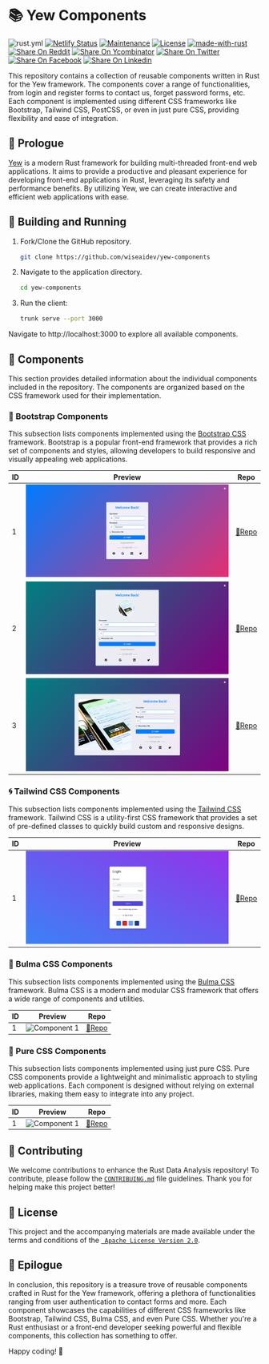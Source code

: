 # 📚 Yew Components

![rust.yml](https://img.shields.io/github/actions/workflow/status/wiseaidev/yew-components/rust.yml)
[![Netlify Status](https://api.netlify.com/api/v1/badges/288da3e5-6115-4140-97b0-7dd0510aa0ce/deploy-status)](https://app.netlify.com/sites/yew-components/deploys)
[![Maintenance](https://img.shields.io/badge/Maintained%3F-yes-green.svg)](https://github.com/wiseaidev)
[![License](https://img.shields.io/badge/License-Apache_2.0-blue.svg)](https://opensource.org/licenses/Apache-2.0)
[![made-with-rust](https://img.shields.io/badge/Made%20with-Rust-1f425f.svg?logo=rust&logoColor=white)](https://www.rust-lang.org/)
[![Share On Reddit](https://img.shields.io/badge/share%20on-reddit-red?style=flat-square&logo=reddit)](https://reddit.com/submit?url=https://github.com/wiseaidev/yew-components&amp;title=A%20Collection%20of%20Reusable%20Yew%20Framework%20Components.)
[![Share On Ycombinator](https://img.shields.io/badge/share%20on-hacker%20news-orange?style=flat-square&logo=ycombinator)](https://news.ycombinator.com/submitlink?u=https://github.com/wiseaidev/yew-components&amp;t=A%20Collection%20of%20Reusable%20Yew%20Framework%20Components.)
[![Share On Twitter](https://img.shields.io/badge/share%20on-twitter-03A9F4?style=flat-square&logo=twitter)](https://twitter.com/share?url=https://github.com/wiseaidev/yew-components&amp;text=A%20Collection%20of%20Reusable%20Yew%20Framework%20Components.)
[![Share On Facebook](https://img.shields.io/badge/share%20on-facebook-1976D2?style=flat-square&logo=facebook)](https://www.facebook.com/sharer/sharer.php?u=https://github.com/wiseaidev/yew-components)
[![Share On Linkedin](https://img.shields.io/badge/share%20on-linkedin-3949AB?style=flat-square&logo=linkedin)](https://www.linkedin.com/shareArticle?url=https://github.com/wiseaidev/yew-components&amp;title=A%20Collection%20of%20Reusable%20Yew%20Framework%20Components.)

This repository contains a collection of reusable components written in Rust for the Yew framework. The components cover a range of functionalities, from login and register forms to contact us, forget password forms, etc. Each component is implemented using different CSS frameworks like Bootstrap, Tailwind CSS, PostCSS, or even in just pure CSS, providing flexibility and ease of integration.

## 📖 Prologue

[Yew](yew.rs) is a modern Rust framework for building multi-threaded front-end web applications. It aims to provide a productive and pleasant experience for developing front-end applications in Rust, leveraging its safety and performance benefits. By utilizing Yew, we can create interactive and efficient web applications with ease.

## 🚀 Building and Running

1. Fork/Clone the GitHub repository.

	```bash
	git clone https://github.com/wiseaidev/yew-components
	```

1. Navigate to the application directory.

	```bash
	cd yew-components
	```

1. Run the client:

	```sh
	trunk serve --port 3000
	```

Navigate to http://localhost:3000 to explore all available components.

## 📂 Components

This section provides detailed information about the individual components included in the repository. The components are organized based on the CSS framework used for their implementation.

### 📙 Bootstrap Components

This subsection lists components implemented using the [Bootstrap CSS](https://getbootstrap.com/) framework. Bootstrap is a popular front-end framework that provides a rich set of components and styles, allowing developers to build responsive and visually appealing web applications.

| ID | Preview | Repo |
|---|---|---|
| 1 | ![Component 1](https://github.com/wiseaidev/yew-components-bootstrap/blob/main/assets/form-one.png) | [🔗Repo](https://github.com/wiseaidev/yew-components-bootstrap#-bootstrap-css-components) |
| 2 | ![Component 2](https://github.com/wiseaidev/yew-components-bootstrap/blob/main/assets/form-two.png) | [🔗Repo](https://github.com/wiseaidev/yew-components-bootstrap#-bootstrap-css-components) |
| 3 | ![Component 3](https://github.com/wiseaidev/yew-components-bootstrap/blob/main/assets/form-three.png) | [🔗Repo](https://github.com/wiseaidev/yew-components-bootstrap#-bootstrap-css-components) |

### 🌀 Tailwind CSS Components

This subsection lists components implemented using the [Tailwind CSS](https://tailwindcss.com/) framework. Tailwind CSS is a utility-first CSS framework that provides a set of pre-defined classes to quickly build custom and responsive designs.

| ID | Preview | Repo |
|---|---|---|
| 1 | ![Component 1](https://github.com/wiseaidev/yew-components-tailwind/blob/main/assets/form-1.png) | [🔗Repo](https://github.com/wiseaidev/yew-components-tailwind#-tailwind-css-components) |

### 🌈 Bulma CSS Components

This subsection lists components implemented using the [Bulma CSS](https://bulma.io/) framework. Bulma CSS is a modern and modular CSS framework that offers a wide range of components and utilities.

| ID | Preview | Repo |
|---|---|---|
| 1 | ![Component 1](./assets/form-1.png) | [🔗Repo](todo) |

### 🎨 Pure CSS Components

This subsection lists components implemented using just pure CSS. Pure CSS components provide a lightweight and minimalistic approach to styling web applications. Each component is designed without relying on external libraries, making them easy to integrate into any project.

| ID | Preview | Repo |
|---|---|---|
| 1 | ![Component 1](./assets/form-1.png) | [🔗Repo](todo) |

## 🤝 Contributing

We welcome contributions to enhance the Rust Data Analysis repository! To contribute, please follow the [`CONTRIBUING.md`](CONTRIBUING.md) file guidelines. Thank you for helping make this project better!

## 📜 License

This project and the accompanying materials are made available under the terms and conditions of the [` Apache License Version 2.0`](https://github.com/wiseaidev/yew-components/blob/main/LICENSE).

## 📝 Epilogue

In conclusion, this repository is a treasure trove of reusable components crafted in Rust for the Yew framework, offering a plethora of functionalities ranging from user authentication to contact forms and more. Each component showcases the capabilities of different CSS frameworks like Bootstrap, Tailwind CSS, Bulma CSS, and even Pure CSS. Whether you're a Rust enthusiast or a front-end developer seeking powerful and flexible components, this collection has something to offer.

Happy coding! 🚀